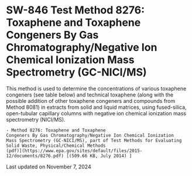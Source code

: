 
# SW-846 Test Method 8276: Toxaphene and Toxaphene Congeners By Gas Chromatography/Negative Ion Chemical Ionization Mass Spectrometry (GC-NICI/MS)  


This method is used to determine the concentrations of various toxaphene
congeners (see table below) and technical toxaphene (along with the
possible addition of other toxaphene congeners and compounds from Method
8081) in extracts from solid and liquid matrices, using fused-silica,
open-tubular capillary columns with negative ion chemical ionization
mass spectrometry (NICI/MS).

    - Method 8276: Toxaphene and Toxaphene
    Congeners By Gas Chromatography/Negative Ion Chemical Ionization
    Mass Spectrometry (GC-NICI/MS), part of Test Methods for Evaluating
    Solid Waste, Physical/Chemical Methods
    (pdf)](https://www.epa.gov/sites/default/files/2015-12/documents/8276.pdf) [(509.66 KB, July 2014) ] 

Last updated on November 7, 2024

